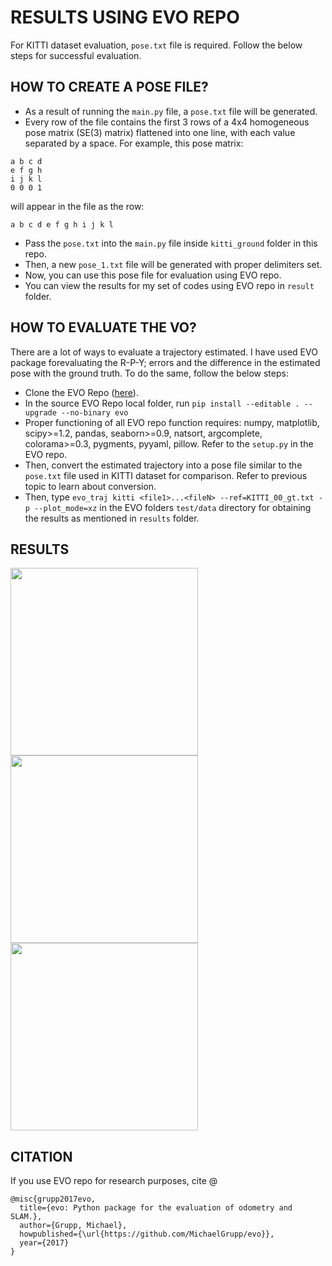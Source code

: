 # RESULTS USING EVO REPO

For KITTI dataset evaluation, ```pose.txt``` file is required. Follow the below steps for successful evaluation.

## HOW TO CREATE A POSE FILE?

- As a result of running the ```main.py``` file, a ```pose.txt``` file will be generated. 
- Every row of the file contains the first 3 rows of a 4x4 homogeneous pose matrix (SE(3) matrix) flattened into one line, with each value separated by a space. For example, this pose matrix:
```
a b c d
e f g h
i j k l
0 0 0 1
```
will appear in the file as the row:

```a b c d e f g h i j k l```
- Pass the ```pose.txt``` into the ```main.py``` file inside ```kitti_ground``` folder in this repo.
- Then, a new ```pose_1.txt``` file will be generated with proper delimiters set. 
- Now, you can use this pose file for evaluation using EVO repo.
- You can view the results for my set of codes using EVO repo in ```result``` folder.

## HOW TO EVALUATE THE VO?

There are a lot of ways to evaluate a trajectory estimated. I have used EVO package forevaluating the R-P-Y; errors and the difference in the estimated pose with the ground truth. To do the same, follow the below steps: 

- Clone the EVO Repo (<a href="https://github.com/MichaelGrupp/evo">here</a>).
- In the source EVO Repo local folder, run ```pip install --editable . --upgrade --no-binary evo```
- Proper functioning of all EVO repo function requires: numpy, matplotlib, scipy>=1.2, pandas, seaborn>=0.9, natsort, argcomplete, colorama>=0.3, pygments, pyyaml, pillow. Refer to the ```setup.py``` in the EVO repo. 
- Then, convert the estimated trajectory into a pose file similar to the ```pose.txt``` file used in KITTI dataset for comparison. Refer to previous topic to learn about conversion. 
- Then, type ```evo_traj kitti <file1>...<fileN> --ref=KITTI_00_gt.txt -p --plot_mode=xz``` in the EVO folders ```test/data```  directory for obtaining the results as mentioned in ```results``` folder. 
 
## RESULTS

<img src="https://github.com/jerriebright/VisualOdometry/blob/main/results/traj.png" height="300" width="300">
<img src="https://github.com/jerriebright/VisualOdometry/blob/main/results/trans.png" height="300" width="300">
<img src="https://github.com/jerriebright/VisualOdometry/blob/main/results/R-P-Y.png" height="300" width="300">

## CITATION

If you use EVO repo for research purposes, cite @
``` 
@misc{grupp2017evo,
  title={evo: Python package for the evaluation of odometry and SLAM.},
  author={Grupp, Michael},
  howpublished={\url{https://github.com/MichaelGrupp/evo}},
  year={2017}
}
``` 
